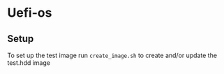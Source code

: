 # Uefi-os

## Setup
To set up the test image run `create_image.sh` to create and/or update the test.hdd image
